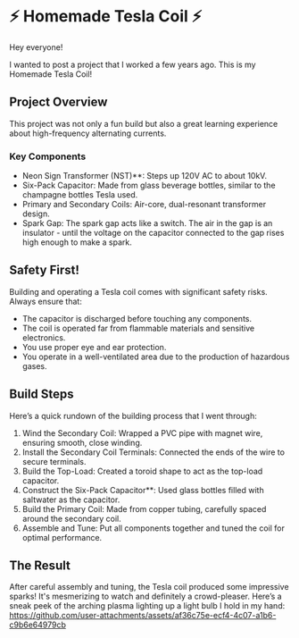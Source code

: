 # ⚡️ Homemade Tesla Coil ⚡️

Hey everyone!

I wanted to post a project that I worked a few years ago. This is my Homemade Tesla Coil! 

## Project Overview

This project was not only a fun build but also a great learning experience about high-frequency alternating currents.

### Key Components

- Neon Sign Transformer (NST)**: Steps up 120V AC to about 10kV.
- Six-Pack Capacitor: Made from glass beverage bottles, similar to the champagne bottles Tesla used.
- Primary and Secondary Coils: Air-core, dual-resonant transformer design.
- Spark Gap: The spark gap acts like a switch. The air in the gap is an insulator - until the voltage on the capacitor connected to the gap rises high enough to make a spark. 

## Safety First!

Building and operating a Tesla coil comes with significant safety risks. Always ensure that:
- The capacitor is discharged before touching any components.
- The coil is operated far from flammable materials and sensitive electronics.
- You use proper eye and ear protection.
- You operate in a well-ventilated area due to the production of hazardous gases.

## Build Steps

Here’s a quick rundown of the building process that I went through:

1. Wind the Secondary Coil: Wrapped a PVC pipe with magnet wire, ensuring smooth, close winding.
2. Install the Secondary Coil Terminals: Connected the ends of the wire to secure terminals.
3. Build the Top-Load: Created a toroid shape to act as the top-load capacitor.
4. Construct the Six-Pack Capacitor**: Used glass bottles filled with saltwater as the capacitor.
5. Build the Primary Coil: Made from copper tubing, carefully spaced around the secondary coil.
6. Assemble and Tune: Put all components together and tuned the coil for optimal performance.

## The Result

After careful assembly and tuning, the Tesla coil produced some impressive sparks! It's mesmerizing to watch and definitely a crowd-pleaser. Here’s a sneak peek of the arching plasma lighting up a light bulb I hold in my hand: https://github.com/user-attachments/assets/af36c75e-ecf4-4c07-a1b6-c9b6e64979cb

